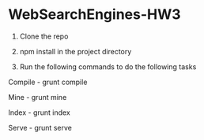 WebSearchEngines-HW3
====================

1) Clone the repo

2) npm install in the project directory

3) Run the following commands to do the following tasks

Compile - grunt compile

Mine - grunt mine

Index - grunt index

Serve - grunt serve